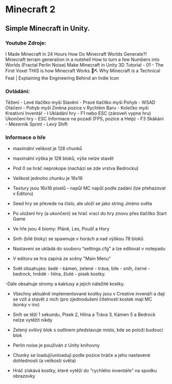 # Minecraft 2
## Simple Minecraft in Unity.

### Youtube Zdroje:
I Made Minecraft in 24 Hours
How Do Minecraft Worlds Generate?!
Minecraft terrain generation in a nutshell
How to turn a few Numbers into Worlds (Fractal Perlin Noise)
Make Minecraft in Unity 3D Tutorial - 01 - The First Voxel
THIS is how Minecraft Works 💎⛏️
Why Minecraft is a Technical Feat | Explaining the Engineering Behind an Indie Icon

### Ovládání:
Těžení - Levé tlačítko myši 
Stavění - Pravé tlačítko myši 
Pohyb - WSAD
Otáčení - Pohyb myší
Změna pozice v Rychlém Baru - Kolečko myši
Kreativní Inventář - I 
Ukládání hry - F1 nebo ESC (zároveň vypne hru)
Ukončení hry - ESC
Informace na pozadí (FPS, pozice a Help) - F3
Skákání - Mezerník
Sprint - Levý Shift


### Informace o hře

- maximální velikost je 128 chunků

- maximální výška je 128 bloků, výše nelze stavět

- Pod 0 se hráč neprokope (nachází se zde vrstva Bedrocku)

- Velikost jednoho chunku je 16x16

- Textury jsou 16x16 pixelů - napůl MC napůl podle zadání (lze přehazovat v Editoru)

- Seed hry se převede na číslo, ale uloží se jako string Jméno světa

- Po uložení hry (a ukončení) se hráč vrací do hry znovu přes tlačítko Start Game

- Ve hře jsou 4 biomy: Pláně, Les, Poušť a Hory

- Sníh (bílé bloky) se spawnuje v horách a nad výškou 78 bloků

- Nastavení se ukládá do souboru “settings.cfg” a lze editovat v notepadu

- V editoru se hra zapíná ze scény "Main Menu"

- Svět obsahujes: šedé - kámen, zelené - tráva, bíle - sníh, černé - bedrock, hnědé - hlína, žluté - pisek kostky. 

-Dále obsahuje stromy a kaktusy a jejich náležité kostky.

- Všechny aktuálně implementované kostky jsou v Creative invenáři a dají se vzít a stavět z nich (pro zjednodušení čitelnosti kostek mají MC ikonky v inv)

- Sníh se těží 1 sekundu, Písek 2, Hlína a Tráva 3, Kámen 5 a Bedrock nelze vytěžit nikdy

- Zelený svítivý blok s outlinem představuje místo, kde se položí budoucí blok

- Perlin noise je používán z Unity knihovny

- Chunky se loadují/unloadují podle pozice hráče a jeho nastavené dohlednosti (a velikosti světa)

- Hráč získává kostky, které vytěží do "rychlého inventáře" na spodku obrazovky
